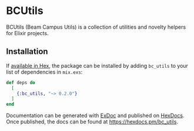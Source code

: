 # BCUtils

BCUtils (Beam Campus Utils) is a collection of utilities and novelty helpers for Elixir projects.

## Installation

If [available in Hex](https://hex.pm/docs/publish), the package can be installed
by adding `bc_utils` to your list of dependencies in `mix.exs`:

```elixir
def deps do
  [
    {:bc_utils, "~> 0.2.0"}
  ]
end
```

Documentation can be generated with [ExDoc](https://github.com/elixir-lang/ex_doc)
and published on [HexDocs](https://hexdocs.pm). Once published, the docs can
be found at <https://hexdocs.pm/bc_utils>.
